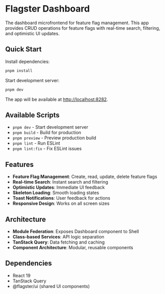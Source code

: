 # Flagster Dashboard

The dashboard microfrontend for feature flag management. This app provides CRUD operations for feature flags with real-time search, filtering, and optimistic UI updates.

## Quick Start

Install dependencies:

```bash
pnpm install
```

Start development server:

```bash
pnpm dev
```

The app will be available at [http://localhost:8282](http://localhost:8282).

## Available Scripts

- `pnpm dev` - Start development server
- `pnpm build` - Build for production
- `pnpm preview` - Preview production build
- `pnpm lint` - Run ESLint
- `pnpm lint:fix` - Fix ESLint issues

## Features

- **Feature Flag Management**: Create, read, update, delete feature flags
- **Real-time Search**: Instant search and filtering
- **Optimistic Updates**: Immediate UI feedback
- **Skeleton Loading**: Smooth loading states
- **Toast Notifications**: User feedback for actions
- **Responsive Design**: Works on all screen sizes

## Architecture

- **Module Federation**: Exposes Dashboard component to Shell
- **Class-based Services**: API logic separation
- **TanStack Query**: Data fetching and caching
- **Component Architecture**: Modular, reusable components

## Dependencies

- React 19
- TanStack Query
- @flagster/ui (shared UI components)
